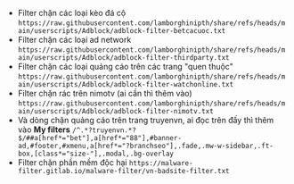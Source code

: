 
* Filter chặn các loại kèo đá cộ
`https://raw.githubusercontent.com/lamborghinipth/share/refs/heads/main/userscripts/Adblock/adblock-filter-betcacuoc.txt`
* Filter chặn các loại ad network
`https://raw.githubusercontent.com/lamborghinipth/share/refs/heads/main/userscripts/Adblock/adblock-filter-thirdparty.txt`
* Filter chặn các loại quảng cáo trên các trang "quen thuộc"
`https://raw.githubusercontent.com/lamborghinipth/share/refs/heads/main/userscripts/Adblock/adblock-filter-watchonline.txt`
* Filter chặn rác trên nimotv (ai cần thì thêm vào)
`https://raw.githubusercontent.com/lamborghinipth/share/refs/heads/main/userscripts/Adblock/adblock-filter-nimotv.txt`
* Và dòng chặn quảng cáo trên trang truyenvn, ai đọc trên đấy thì thêm vào **My filters**
`/^.*?truyenvn.*?$/##a[href*="bet"],a[href*="88"],#banner-ad,#footer,#xmenu,a[href*="?branchseo"],.fade,.mw-w-sidebar,.ft-box,[class*="size-"],.modal,.bg-overlay`
* Filter chặn phần mềm độc hại
`https://malware-filter.gitlab.io/malware-filter/vn-badsite-filter.txt`
